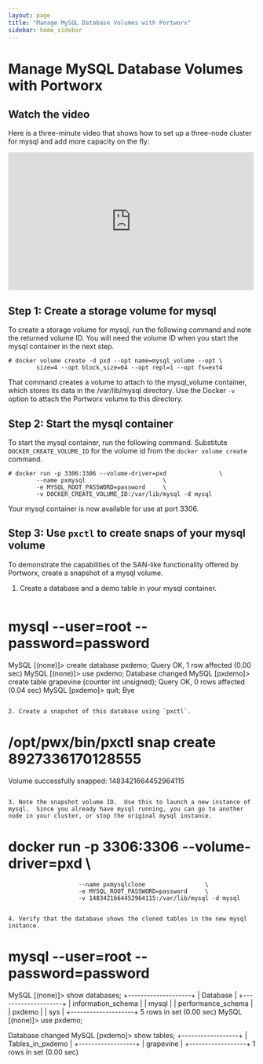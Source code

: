 ```yaml
---
layout: page
title: "Manage MySQL Database Volumes with Portworx"
sidebar: home_sidebar
---
```

# Manage MySQL Database Volumes with Portworx

## Watch the video
Here is a three-minute video that shows how to set up a three-node cluster for mysql and add more capacity on the fly:
<iframe src="https://player.vimeo.com/video/163637386" width="500" height="281" frameborder="0" webkitallowfullscreen mozallowfullscreen allowfullscreen></iframe>

## Step 1: Create a storage volume for mysql

To create a storage volume for mysql, run the following command and note the returned volume ID. You will need the volume ID when you start the mysql container in the next step.

```
# docker volume create -d pxd --opt name=mysql_volume --opt \
        size=4 --opt block_size=64 --opt repl=1 --opt fs=ext4
```

That command creates a volume to attach to the mysql_volume container, which stores its data in the /var/lib/mysql directory. Use the Docker `-v` option to attach the Portworx volume to this directory.

## Step 2: Start the mysql container

To start the mysql container, run the following command. Substitute `DOCKER_CREATE_VOLUME_ID` for the volume id from the `docker volume create` command.

```
# docker run -p 3306:3306 --volume-driver=pxd               \
        --name pxmysql                      \
        -e MYSQL_ROOT_PASSWORD=password     \
        -v DOCKER_CREATE_VOLUME_ID:/var/lib/mysql -d mysql
```

Your mysql container is now available for use at port 3306.

## Step 3: Use `pxctl` to create snaps of your mysql volume

To demonstrate the capabilities of the SAN-like functionality offered by Portworx, create a snapshot of a mysql volume.

1. Create a database and a demo table in your mysql container.

   ```
# mysql --user=root --password=password
MySQL [(none)]> create database pxdemo;
Query OK, 1 row affected (0.00 sec)
MySQL [(none)]> use pxdemo;
Database changed
MySQL [pxdemo]> create table grapevine (counter int unsigned);
Query OK, 0 rows affected (0.04 sec)
MySQL [pxdemo]> quit;
Bye
```

2. Create a snapshot of this database using `pxctl`.

   ```
# /opt/pwx/bin/pxctl snap create 8927336170128555
Volume successfully snapped:  1483421664452964115
```

3. Note the snapshot volume ID.  Use this to launch a new instance of mysql.  Since you already have mysql running, you can go to another node in your cluster, or stop the original mysql instance.

   ```
# docker run -p 3306:3306 --volume-driver=pxd 				\
                        --name pxmysqlclone                 \
                        -e MYSQL_ROOT_PASSWORD=password     \
                        -v 1483421664452964115:/var/lib/mysql -d mysql
```

4. Verify that the database shows the cloned tables in the new mysql instance.

```
# mysql --user=root --password=password
MySQL [(none)]> show databases;
+--------------------+
| Database           |
+--------------------+
| information_schema |
| mysql              |
| performance_schema |
| pxdemo             |
| sys                |
+--------------------+
5 rows in set (0.00 sec)
MySQL [(none)]> use pxdemo;

Database changed
MySQL [pxdemo]> show tables;
+------------------+
| Tables_in_pxdemo |
+------------------+
| grapevine        |
+------------------+
1 rows in set (0.00 sec)
```

